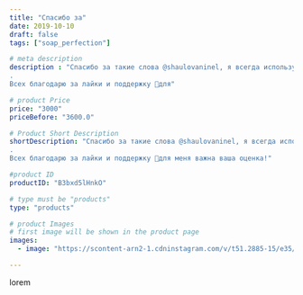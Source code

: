 ```yaml
---
title: "Спасибо за"
date: 2019-10-10
draft: false
tags: ["soap_perfection"]

# meta description
description : "Спасибо за такие слова @shaulovaninel, я всегда использую, качественные материалы, к каждой работе подхожу с душой.🥰👍
.
Всех благодарю за лайки и поддержку 💐для"

# product Price
price: "3000"
priceBefore: "3600.0"

# Product Short Description
shortDescription: "Спасибо за такие слова @shaulovaninel, я всегда использую, качественные материалы, к каждой работе подхожу с душой.🥰👍
.
Всех благодарю за лайки и поддержку 💐для меня важна ваша оценка!"

#product ID
productID: "B3bxd5lHnkO"

# type must be "products"
type: "products"

# product Images
# first image will be shown in the product page
images:
  - image: "https://scontent-arn2-1.cdninstagram.com/v/t51.2885-15/e35/70850740_176016566780702_8506898027569345201_n.jpg?se=7&tp=1&_nc_ht=scontent-arn2-1.cdninstagram.com&_nc_cat=102&_nc_ohc=PmkRVFUVM7gAX-uIURM&ccb=7-4&oh=fddcfc787c7c8ddf0e06e0f47689843f&oe=60816D2C&ig_cache_key=MjE1MTUzMDgwNTk2OTQ1MTI3OA%3D%3D.2-ccb7-4"

---
```

lorem
